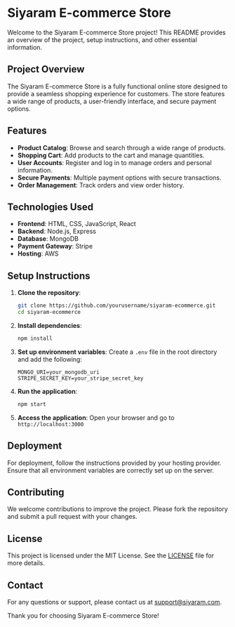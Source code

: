 # Siyaram E-commerce Store

Welcome to the Siyaram E-commerce Store project! This README provides an overview of the project, setup instructions, and other essential information.

## Project Overview

The Siyaram E-commerce Store is a fully functional online store designed to provide a seamless shopping experience for customers. The store features a wide range of products, a user-friendly interface, and secure payment options.

## Features

- **Product Catalog**: Browse and search through a wide range of products.
- **Shopping Cart**: Add products to the cart and manage quantities.
- **User Accounts**: Register and log in to manage orders and personal information.
- **Secure Payments**: Multiple payment options with secure transactions.
- **Order Management**: Track orders and view order history.

## Technologies Used

- **Frontend**: HTML, CSS, JavaScript, React
- **Backend**: Node.js, Express
- **Database**: MongoDB
- **Payment Gateway**: Stripe
- **Hosting**: AWS

## Setup Instructions

1. **Clone the repository**:
    ```bash
    git clone https://github.com/yourusername/siyaram-ecommerce.git
    cd siyaram-ecommerce
    ```

2. **Install dependencies**:
    ```bash
    npm install
    ```

3. **Set up environment variables**:
    Create a `.env` file in the root directory and add the following:
    ```
    MONGO_URI=your_mongodb_uri
    STRIPE_SECRET_KEY=your_stripe_secret_key
    ```

4. **Run the application**:
    ```bash
    npm start
    ```

5. **Access the application**:
    Open your browser and go to `http://localhost:3000`

## Deployment

For deployment, follow the instructions provided by your hosting provider. Ensure that all environment variables are correctly set up on the server.

## Contributing

We welcome contributions to improve the project. Please fork the repository and submit a pull request with your changes.

## License

This project is licensed under the MIT License. See the [LICENSE](LICENSE) file for more details.

## Contact

For any questions or support, please contact us at support@siyaram.com.

Thank you for choosing Siyaram E-commerce Store!
